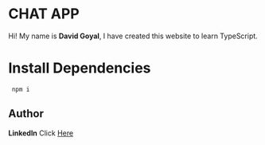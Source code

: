 # CHAT APP

Hi! My name is **David Goyal**, I have created this website to learn TypeScript.


# Install Dependencies

 ` npm i`

## Author


**LinkedIn** Click [Here](https://www.linkedin.com/in/david-goyal) 